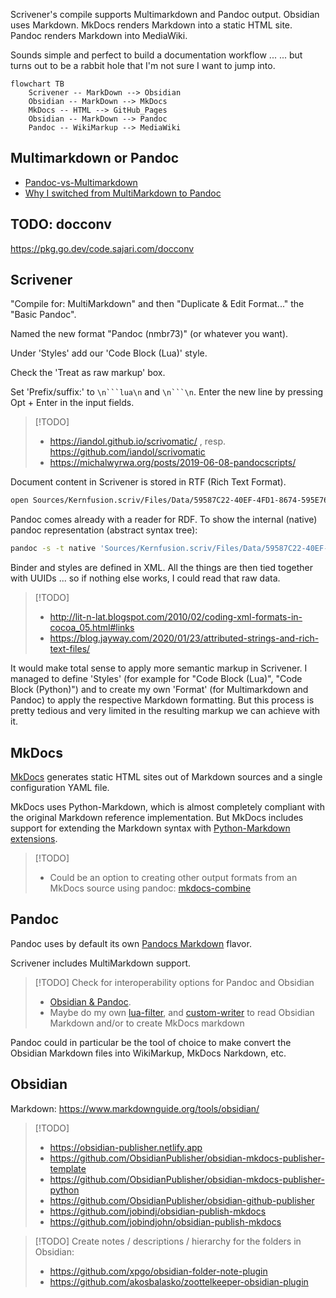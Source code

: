 Scrivener's compile supports Multimarkdown and Pandoc output.
Obsidian uses Markdown.
MkDocs renders Markdown into a static HTML site.
Pandoc renders Markdown into MediaWiki.

Sounds simple and perfect to build a documentation workflow ...
... but turns out to be a rabbit hole that I'm not sure I want to jump into.


```mermaid
flowchart TB
    Scrivener -- MarkDown --> Obsidian
    Obsidian -- MarkDown --> MkDocs
    MkDocs -- HTML --> GitHub_Pages
    Obsidian -- MarkDown --> Pandoc
    Pandoc -- WikiMarkup --> MediaWiki
```




## Multimarkdown or Pandoc

- [Pandoc-vs-Multimarkdown](https://github.com/jgm/pandoc/wiki/Pandoc-vs-Multimarkdown)
- [Why I switched from MultiMarkdown to Pandoc](https://dtucker.co.uk/lifehack/why-i-switched-from-multimarkdown-to-pandoc.html)

## TODO: docconv

https://pkg.go.dev/code.sajari.com/docconv



## Scrivener

"Compile for: MultiMarkdown" and then "Duplicate & Edit Format..." the "Basic Pandoc".

Named the new format "Pandoc (nmbr73)" (or whatever you want).

Under 'Styles' add our 'Code Block (Lua)' style.

Check the 'Treat as raw markup' box.

Set 'Prefix/suffix:' to `\n```lua\n` and `\n```\n`. Enter the new line by pressing Opt + Enter in the input fields.

<!--
For non-code but still block styles fenced blocks (resulting in a 'Div') could make sense; here it would be:
`\n::: {custom-style="Code Block (Lua)"} :::\n` and `\n:::\n`
-->

> [!TODO]
> - https://iandol.github.io/scrivomatic/ , resp. https://github.com/iandol/scrivomatic
> - https://michalwyrwa.org/posts/2019-06-08-pandocscripts/

Document content in Scrivener is stored in RTF (Rich Text Format).
```sh
open Sources/Kernfusion.scriv/Files/Data/59587C22-40EF-4FD1-8674-595E763625CB/content.rtf
```

Pandoc comes already with a reader for RDF. To show the internal (native) pandoc representation (abstract syntax tree):
```sh
pandoc -s -t native 'Sources/Kernfusion.scriv/Files/Data/59587C22-40EF-4FD1-8674-595E763625CB/content.rtf'
```

Binder and styles are defined in XML. All the things are then tied together with UUIDs ... so if nothing else works, I could read that raw data.

> [!TODO]
> - http://lit-n-lat.blogspot.com/2010/02/coding-xml-formats-in-cocoa_05.html#links
> - https://blog.jayway.com/2020/01/23/attributed-strings-and-rich-text-files/

It would make total sense to apply more semantic markup in Scrivener. I managed to define 'Styles' (for example for "Code Block (Lua)", "Code Block (Python)") and to create my own 'Format' (for Multimarkdown and Pandoc) to apply the respective Markdown formatting. But this process is pretty tedious and very limited in the resulting markup we can achieve with it.

## MkDocs

[MkDocs](https://www.mkdocs.org) generates static HTML sites out of Markdown sources and a single configuration YAML file.

MkDocs uses Python-Markdown, which is almost completely compliant with the original Markdown reference implementation. But MkDocs includes support for extending the Markdown syntax with [Python-Markdown extensions](https://python-markdown.github.io/extensions/).

> [!TODO]
> - Could be an option to creating other output formats from an MkDocs source using pandoc: [mkdocs-combine](https://twardoch.github.io/mkdocs-combine/)


## Pandoc

Pandoc uses by default its own [Pandocs Markdown](https://pandoc.org/MANUAL.html#pandocs-markdown) flavor.

Scrivener includes MultiMarkdown support.

> [!TODO] Check for interoperability options for Pandoc and Obsidian
> - [Obsidian & Pandoc](https://medium.com/@nicfab/obsidian-part-3-pandoc-87459fda89a5).
> - Maybe do my own [lua-filter](https://pandoc.org/lua-filters.html), and [custom-writer](https://pandoc.org/custom-writers.html) to read Obsidian Markdown and/or to create MkDocs markdown

Pandoc could in particular be the tool of choice to make convert the Obsidian Markdown files into WikiMarkup, MkDocs Narkdown, etc.

## Obsidian

Markdown: https://www.markdownguide.org/tools/obsidian/

> [!TODO]
> - https://obsidian-publisher.netlify.app
> - https://github.com/ObsidianPublisher/obsidian-mkdocs-publisher-template
> - https://github.com/ObsidianPublisher/obsidian-mkdocs-publisher-python
> - https://github.com/ObsidianPublisher/obsidian-github-publisher
> - https://github.com/jobindj/obsidian-publish-mkdocs
> - https://github.com/jobindjohn/obsidian-publish-mkdocs


> [!TODO] Create notes / descriptions / hierarchy for the folders in Obsidian:
> - https://github.com/xpgo/obsidian-folder-note-plugin
> - https://github.com/akosbalasko/zoottelkeeper-obsidian-plugin

